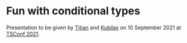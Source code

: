 # Fun with conditional types

Presentation to be given by [Titian](https://github.com/dragomirtitian) and [Kubilay](https://github.com/mkubilayk) on 10 September 2021 at [TSConf 2021](https://tsconf.io).
